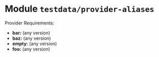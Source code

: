 
# Module `testdata/provider-aliases`

Provider Requirements:
* **bar:** (any version)
* **baz:** (any version)
* **empty:** (any version)
* **foo:** (any version)

